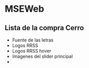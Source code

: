 # MSEWeb

Lista de la compra Cerro
------------------------
- Fuente de las letras
- Logos RRSS
- Logos RRSS hover
- Imagenes del slider principal
- 
